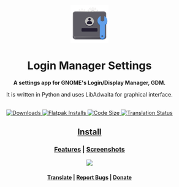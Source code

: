 <p align="center">
  <img src="data/icons/io.github.realmazharhussain.GdmSettings.svg" alt="GDM Settings Icon" width="100" height="100">
</p>

<h1 align="center">Login Manager Settings</h1>

<div align="center">
  <p><strong>A settings app for GNOME's Login/Display Manager, GDM.</strong></p>
  <p>It is written in Python and uses LibAdwaita for graphical interface.</p>
</div>

<br>

<div align="center">
  <a href="https://github.com/realmazharhussain/gdm-settings/releases/latest">
    <img alt="Downloads" src="https://img.shields.io/github/downloads/realmazharhussain/gdm-settings/total">
  </a>
  <a href="https://github.com/realmazharhussain/gdm-settings/wiki/Installation">
    <img alt="Flatpak Installs" src="https://img.shields.io/flathub/downloads/io.github.realmazharhussain.GdmSettings">
  </a>
  <a href="#">
    <img alt="Code Size" src="https://img.shields.io/github/languages/code-size/realmazharhussain/gdm-settings">
  </a>
  <a href="https://hosted.weblate.org/projects/gdm-settings/#languages">
    <img alt="Translation Status" src="https://hosted.weblate.org/widgets/gdm-settings/-/svg-badge.svg">
  </a>
</div>

<div align="center">
  <h2>
    <a href="https://github.com/realmazharhussain/gdm-settings/wiki/Installation">Install</a>
  </h2>
</div>

<div align="center">
  <h3>
    <a href="https://github.com/realmazharhussain/gdm-settings/wiki/Features">Features</a>
    <span> | </span>
    <a href="https://github.com/realmazharhussain/gdm-settings/wiki/Screenshots">Screenshots</a>
  </h3>
</div>

<div align="center">
  <a href="https://github.com/realmazharhussain/gdm-settings/wiki/Screenshots">
    <picture>
      <source srcset="https://github.com/realmazharhussain/gdm-settings/wiki/screenshots/screenshot-1-dark.png" media="(prefers-color-scheme: dark)">
      <img src="https://github.com/realmazharhussain/gdm-settings/wiki/screenshots/screenshot-1.png">
    </picture>
  </a>
</div>

<div align="center">
  <h4>
    <a href="https://hosted.weblate.org/engage/gdm-settings">Translate</a>
    <span> | </span>
    <a href="https://github.com/realmazharhussain/gdm-settings/issues/new?assignees=&labels=bug&template=bug_report.yml">Report Bugs</a>
    <span> | </span>
    <a href="https://www.patreon.com/mazharhussain">Donate</a>
  </h4>
</div>
